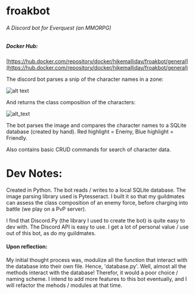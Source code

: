 # froakbot
###### A Discord bot for Everquest (an MMORPG)

##### Docker Hub:
[https://hub.docker.com/repository/docker/hikemalliday/froakbot/general](https://hub.docker.com/repository/docker/hikemalliday/froakbot/general)

The discord bot parses a snip of the character names in a zone:

![alt text](https://cdn.discordapp.com/attachments/617825237752479751/1175861016316358656/image.png?ex=656cc4e8&is=655a4fe8&hm=064098870915b8f663045b87ebcfa378e0cafa5d5a14762bdc3cd8ca84e5a3d7&)

And returns the class composition of the characters:

![alt_text](https://cdn.discordapp.com/attachments/617825237752479751/1175861244234842284/image.png?ex=656cc51f&is=655a501f&hm=f479a9c521b3195c50a2e8e91af8ab2d8e9b432f80a659a84e784d1093860bfa&)

The bot parses the image and compares the character names to a SQLite database (created by hand). Red highlight = Enemy, Blue highlight = Friendly.

Also contains basic CRUD commands for search of character data.

# Dev Notes:

Created in Python. The bot reads / writes to a local SQLite database. The image parsing library used is Pytesseract.
I built it so that my guildmates can assess the class composition of an enemy force, before charging into battle (we play on a PvP server).

I find that Discord.Py (the library I used to create the bot) is quite easy to dev with. The Discord API is easy to use. I get a lot of personal value / use out of this bot, as do my guildmates.

#### Upon reflection:

My initial thought process was, modulize all the function that interact with the database into their own file. Hence, 'database.py'. Well, almost all the methods interact with the database! Therefor, it would a poor choice / naming scheme. I intend to add more features to this bot eventually, and I will refactor the mehods / modules at that time.

